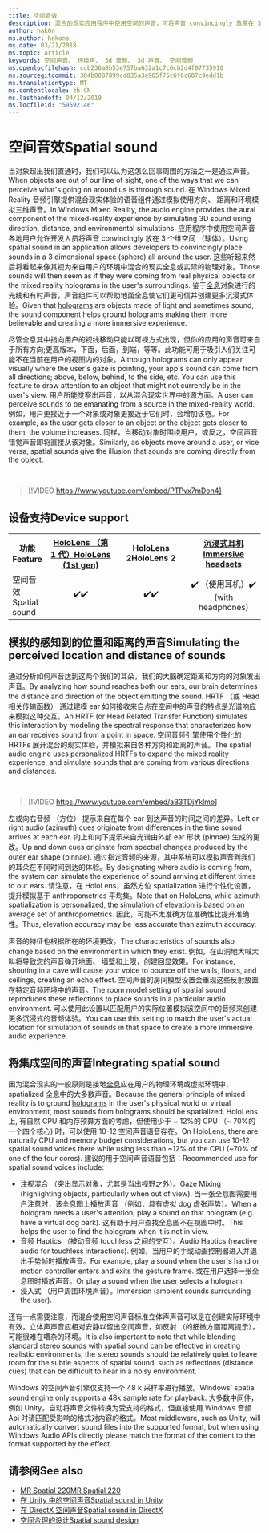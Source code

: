 ```yaml
---
title: 空间音效
description: 混合的现实应用程序中使用空间的声音，可将声音 convincingly 放置在 3D 空间中。
author: hak0n
ms.author: hakons
ms.date: 03/21/2018
ms.topic: article
keywords: 空间声音、 环绕声、 3d 音频、 3d 声音、 空间音频
ms.openlocfilehash: ccb236a8b53e757ba632a1c7c6cb2d4f07735910
ms.sourcegitcommit: 384b0087899cd835a3a965f75c6f6c607c9edd1b
ms.translationtype: MT
ms.contentlocale: zh-CN
ms.lasthandoff: 04/12/2019
ms.locfileid: "59592146"
---
```

# <a name="spatial-sound"></a><span data-ttu-id="a4969-104">空间音效</span><span class="sxs-lookup"><span data-stu-id="a4969-104">Spatial sound</span></span>

<span data-ttu-id="a4969-105">当对象超出我们直通时，我们可以认为这怎么回事周围的方法之一是通过声音。</span><span class="sxs-lookup"><span data-stu-id="a4969-105">When objects are out of our line of sight, one of the ways that we can perceive what's going on around us is through sound.</span></span> <span data-ttu-id="a4969-106">在 Windows Mixed Reality 音频引擎提供混合现实体验的语音组件通过模拟使用方向、 距离和环境模拟三维声音。</span><span class="sxs-lookup"><span data-stu-id="a4969-106">In Windows Mixed Reality, the audio engine provides the aural component of the mixed-reality experience by simulating 3D sound using direction, distance, and environmental simulations.</span></span> <span data-ttu-id="a4969-107">应用程序中使用空间声音各地用户允许开发人员将声音 convincingly 放在 3 个维空间 （球体）。</span><span class="sxs-lookup"><span data-stu-id="a4969-107">Using spatial sound in an application allows developers to convincingly place sounds in a 3 dimensional space (sphere) all around the user.</span></span> <span data-ttu-id="a4969-108">这些听起来然后将看起来像其视为来自用户的环境中混合的现实全息或实际的物理对象。</span><span class="sxs-lookup"><span data-stu-id="a4969-108">Those sounds will then seem as if they were coming from real physical objects or the mixed reality holograms in the user's surroundings.</span></span> <span data-ttu-id="a4969-109">鉴于[全息](hologram.md)对象进行的光线和有时声音，声音组件可以帮助地面全息使它们更可信并创建更多沉浸式体验。</span><span class="sxs-lookup"><span data-stu-id="a4969-109">Given that [holograms](hologram.md) are objects made of light and sometimes sound, the sound component helps ground holograms making them more believable and creating a more immersive experience.</span></span>

<span data-ttu-id="a4969-110">尽管全息其中指向用户的视线移动只能以可视方式出现，但你的应用的声音可来自于所有方向;更高版本，下面，后面，到端，等等。此功能可用于吸引人们关注可能不在当前在用户的视图内的对象。</span><span class="sxs-lookup"><span data-stu-id="a4969-110">Although holograms can only appear visually where the user's gaze is pointing, your app's sound can come from all directions; above, below, behind, to the side, etc. You can use this feature to draw attention to an object that might not currently be in the user's view.</span></span> <span data-ttu-id="a4969-111">用户所能觉察出声音，以从混合现实世界中的源方面。</span><span class="sxs-lookup"><span data-stu-id="a4969-111">A user can perceive sounds to be emanating from a source in the mixed-reality world.</span></span> <span data-ttu-id="a4969-112">例如，用户更接近于一个对象或对象更接近于它们时，会增加该卷。</span><span class="sxs-lookup"><span data-stu-id="a4969-112">For example, as the user gets closer to an object or the object gets closer to them, the volume increases.</span></span> <span data-ttu-id="a4969-113">同样，当移动对象时围绕用户，或反之，空间声音错觉声音即将直接从该对象。</span><span class="sxs-lookup"><span data-stu-id="a4969-113">Similarly, as objects move around a user, or vice versa, spatial sounds give the illusion that sounds are coming directly from the object.</span></span>

<br>

>[!VIDEO https://www.youtube.com/embed/PTPvx7mDon4]

## <a name="device-support"></a><span data-ttu-id="a4969-114">设备支持</span><span class="sxs-lookup"><span data-stu-id="a4969-114">Device support</span></span>

<table>
<tr>
<th><span data-ttu-id="a4969-115">功能</span><span class="sxs-lookup"><span data-stu-id="a4969-115">Feature</span></span></th><th style="width:150px"> <span data-ttu-id="a4969-116"><a href="hololens-hardware-details.md">HoloLens （第 1 代）</a></span><span class="sxs-lookup"><span data-stu-id="a4969-116"><a href="hololens-hardware-details.md">HoloLens (1st gen)</a></span></span></th><th style="width:150px"><span data-ttu-id="a4969-117">HoloLens 2</span><span class="sxs-lookup"><span data-stu-id="a4969-117">HoloLens 2</span></span></th><th style="width:150px"><span data-ttu-id="a4969-118"><a href="immersive-headset-hardware-details.md">沉浸式耳机</a></span><span class="sxs-lookup"><span data-stu-id="a4969-118"><a href="immersive-headset-hardware-details.md">Immersive headsets</a></span></span></th>
</tr><tr>

<td> <span data-ttu-id="a4969-119">空间音效</span><span class="sxs-lookup"><span data-stu-id="a4969-119">Spatial sound</span></span></td><td style="text-align: center;"> <span data-ttu-id="a4969-120">✔️</span><span class="sxs-lookup"><span data-stu-id="a4969-120">✔️</span></span></td><td style="text-align: center;"> <span data-ttu-id="a4969-121">✔️</span><span class="sxs-lookup"><span data-stu-id="a4969-121">✔️</span></span></td><td style="text-align: center;"> <span data-ttu-id="a4969-122">✔️ （使用耳机）</span><span class="sxs-lookup"><span data-stu-id="a4969-122">✔️ (with headphones)</span></span></td>

</tr>
</table>

## <a name="simulating-the-perceived-location-and-distance-of-sounds"></a><span data-ttu-id="a4969-123">模拟的感知到的位置和距离的声音</span><span class="sxs-lookup"><span data-stu-id="a4969-123">Simulating the perceived location and distance of sounds</span></span>

<span data-ttu-id="a4969-124">通过分析如何声音达到这两个我们的耳朵，我们的大脑确定距离和方向的对象发出声音。</span><span class="sxs-lookup"><span data-stu-id="a4969-124">By analyzing how sound reaches both our ears, our brain determines the distance and direction of the object emitting the sound.</span></span> <span data-ttu-id="a4969-125">HRTF （或 Head 相关传输函数） 通过建模 ear 如何接收来自点在空间中的声音的特点是光谱响应来模拟这种交互。</span><span class="sxs-lookup"><span data-stu-id="a4969-125">An HRTF (or Head Related Transfer Function) simulates this interaction by modeling the spectral response that characterizes how an ear receives sound from a point in space.</span></span> <span data-ttu-id="a4969-126">空间音频引擎使用个性化的 HRTFs 展开混合的现实体验，并模拟来自各种方向和距离的声音。</span><span class="sxs-lookup"><span data-stu-id="a4969-126">The spatial audio engine uses personalized HRTFs to expand the mixed reality experience, and simulate sounds that are coming from various directions and distances.</span></span>

<br>

>[!VIDEO https://www.youtube.com/embed/aB3TDjYklmo]

<span data-ttu-id="a4969-127">左或向右音频 （方位） 提示来自在每个 ear 到达声音的时间之间的差异。</span><span class="sxs-lookup"><span data-stu-id="a4969-127">Left or right audio (azimuth) cues originate from differences in the time sound arrives at each ear.</span></span> <span data-ttu-id="a4969-128">向上和向下提示来自光谱由外部 ear 形状 (pinnae) 生成的更改。</span><span class="sxs-lookup"><span data-stu-id="a4969-128">Up and down cues originate from spectral changes produced by the outer ear shape (pinnae).</span></span> <span data-ttu-id="a4969-129">通过指定音频的来源，其中系统可以模拟声音到我们的耳朵在不同时间到达的体验。</span><span class="sxs-lookup"><span data-stu-id="a4969-129">By designating where audio is coming from, the system can simulate the experience of sound arriving at different times to our ears.</span></span> <span data-ttu-id="a4969-130">请注意，在 HoloLens，虽然方位 spatialization 进行个性化设置，提升模拟基于 anthropometrics 平均集。</span><span class="sxs-lookup"><span data-stu-id="a4969-130">Note that on HoloLens, while azimuth spatialization is personalized, the simulation of elevation is based on an average set of anthropometrics.</span></span> <span data-ttu-id="a4969-131">因此，可能不太准确方位准确性比提升准确性。</span><span class="sxs-lookup"><span data-stu-id="a4969-131">Thus, elevation accuracy may be less accurate than azimuth accuracy.</span></span>

<span data-ttu-id="a4969-132">声音的特征也根据所在的环境更改。</span><span class="sxs-lookup"><span data-stu-id="a4969-132">The characteristics of sounds also change based on the environment in which they exist.</span></span> <span data-ttu-id="a4969-133">例如，在山洞地大喊大叫将导致您的声音弹开地面、 墙壁和上限，创建回显效果。</span><span class="sxs-lookup"><span data-stu-id="a4969-133">For instance, shouting in a cave will cause your voice to bounce off the walls, floors, and ceilings, creating an echo effect.</span></span> <span data-ttu-id="a4969-134">空间声音的房间模型设置会重现这些反射放置在特定音频环境中的声音。</span><span class="sxs-lookup"><span data-stu-id="a4969-134">The room model setting of spatial sound reproduces these reflections to place sounds in a particular audio environment.</span></span> <span data-ttu-id="a4969-135">可以使用此设置以匹配用户的实际位置模拟该空间中的音频来创建更多沉浸式的音频体验。</span><span class="sxs-lookup"><span data-stu-id="a4969-135">You can use this setting to match the user's actual location for simulation of sounds in that space to create a more immersive audio experience.</span></span>

## <a name="integrating-spatial-sound"></a><span data-ttu-id="a4969-136">将集成空间的声音</span><span class="sxs-lookup"><span data-stu-id="a4969-136">Integrating spatial sound</span></span>

<span data-ttu-id="a4969-137">因为混合现实的一般原则是接地[全息](hologram.md)应在用户的物理环境或虚拟环境中，spatialized 全息中的大多数声音。</span><span class="sxs-lookup"><span data-stu-id="a4969-137">Because the general principle of mixed reality is to ground [holograms](hologram.md) in the user's physical world or virtual environment, most sounds from holograms should be spatialized.</span></span> <span data-ttu-id="a4969-138">HoloLens 上, 有自然 CPU 和内存预算方面的考虑，但使用少于 ~ 12%的 CPU （~ 70%的一个四个核心) 时，可以使用 10-12 空间声音语音存在。</span><span class="sxs-lookup"><span data-stu-id="a4969-138">On HoloLens, there are naturally CPU and memory budget considerations, but you can use 10-12 spatial sound voices there while using less than ~12% of the CPU (~70% of one of the four cores).</span></span> <span data-ttu-id="a4969-139">建议的用于空间声音语音包括：</span><span class="sxs-lookup"><span data-stu-id="a4969-139">Recommended use for spatial sound voices include:</span></span>
* <span data-ttu-id="a4969-140">注视混合 （突出显示对象，尤其是当出视野之外）。</span><span class="sxs-lookup"><span data-stu-id="a4969-140">Gaze Mixing (highlighting objects, particularly when out of view).</span></span> <span data-ttu-id="a4969-141">当一张全息图需要用户注意时，该全息图上播放声音 （例如，具有虚拟 dog 虚张声势）。</span><span class="sxs-lookup"><span data-stu-id="a4969-141">When a hologram needs a user's attention, play a sound on that hologram (e.g. have a virtual dog bark).</span></span> <span data-ttu-id="a4969-142">这有助于用户查找全息图不在视图中时。</span><span class="sxs-lookup"><span data-stu-id="a4969-142">This helps the user to find the hologram when it is not in view.</span></span>
* <span data-ttu-id="a4969-143">音频 Haptics （被动音频 touchless 之间的交互）。</span><span class="sxs-lookup"><span data-stu-id="a4969-143">Audio Haptics (reactive audio for touchless interactions).</span></span> <span data-ttu-id="a4969-144">例如，当用户的手或动画控制器进入并退出手势帧时播放声音。</span><span class="sxs-lookup"><span data-stu-id="a4969-144">For example, play a sound when the user's hand or motion controller enters and exits the gesture frame.</span></span> <span data-ttu-id="a4969-145">或在用户选择一张全息图时播放声音。</span><span class="sxs-lookup"><span data-stu-id="a4969-145">Or play a sound when the user selects a hologram.</span></span>
* <span data-ttu-id="a4969-146">浸入式 （用户周围环境声音）。</span><span class="sxs-lookup"><span data-stu-id="a4969-146">Immersion (ambient sounds surrounding the user).</span></span>

<span data-ttu-id="a4969-147">还有一点需要注意，而混合使用空间声音标准立体声声音可以是在创建实际环境中有效，立体声声音应相对安静以留出空间声音，如反射 （的细微方面距离提示），可能很难在嘈杂的环境。</span><span class="sxs-lookup"><span data-stu-id="a4969-147">It is also important to note that while blending standard stereo sounds with spatial sound can be effective in creating realistic environments, the stereo sounds should be relatively quiet to leave room for the subtle aspects of spatial sound, such as reflections (distance cues) that can be difficult to hear in a noisy environment.</span></span>

<span data-ttu-id="a4969-148">Windows 的空间声音引擎仅支持一个 48 k 采样率进行播放。</span><span class="sxs-lookup"><span data-stu-id="a4969-148">Windows' spatial sound engine only supports a 48k sample rate for playback.</span></span> <span data-ttu-id="a4969-149">大多数中间件，例如 Unity，自动将声音文件转换为受支持的格式，但直接使用 Windows 音频 Api 时请匹配受影响的格式对内容的格式。</span><span class="sxs-lookup"><span data-stu-id="a4969-149">Most middleware, such as Unity, will automatically convert sound files into the supported format, but when using Windows Audio APIs directly please match the format of the content to the format supported by the effect.</span></span>

## <a name="see-also"></a><span data-ttu-id="a4969-150">请参阅</span><span class="sxs-lookup"><span data-stu-id="a4969-150">See also</span></span>
* [<span data-ttu-id="a4969-151">MR Spatial 220</span><span class="sxs-lookup"><span data-stu-id="a4969-151">MR Spatial 220</span></span>](holograms-220.md)
* [<span data-ttu-id="a4969-152">在 Unity 中的空间声音</span><span class="sxs-lookup"><span data-stu-id="a4969-152">Spatial sound in Unity</span></span>](spatial-sound-in-unity.md)
* [<span data-ttu-id="a4969-153">在 DirectX 空间声音</span><span class="sxs-lookup"><span data-stu-id="a4969-153">Spatial sound in DirectX</span></span>](spatial-sound-in-directx.md)
* [<span data-ttu-id="a4969-154">空间合理的设计</span><span class="sxs-lookup"><span data-stu-id="a4969-154">Spatial sound design</span></span>](spatial-sound-design.md)
